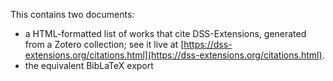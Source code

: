 This contains two documents:

- a HTML-formatted list of works that cite DSS-Extensions, generated from a Zotero collection; see it live at [https://dss-extensions.org/citations.html](https://dss-extensions.org/citations.html).
- the equivalent BibLaTeX export
